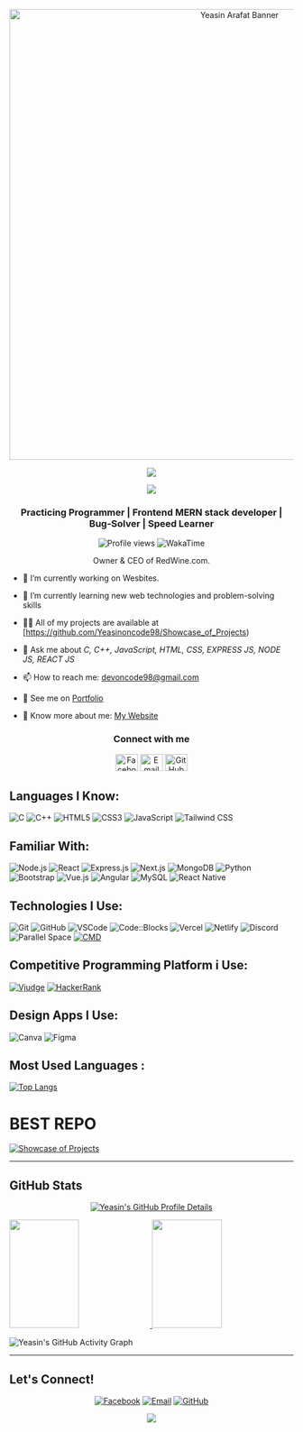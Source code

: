 <p align="center">
  <img src="https://i.ibb.co/rfM8knqP/Whats-App-Image-2025-06-10-at-03-42-24-c4b60197.jpg" alt="Yeasin Arafat Banner" width="800" />
</p>

<p align="center">
  <img src="https://readme-typing-svg.herokuapp.com/?lines=Assalamu+Alaikum+!!+It's+me+Yeasin+Arafat+✨.&center=true&width=500&height=50" />
</p>
<p align="center">
  <img src="https://readme-typing-svg.herokuapp.com/?lines=I%20hope%20your%20day%20is%20going%20well.;Have%20a%20coffee%20and%20enjoy%20my%20profile%20%E2%98%95%F0%9F%98%8A.&center=true&width=700&height=50&color=55efc4" />
</p>






<h3 align="center">Practicing Programmer | Frontend MERN stack developer | Bug-Solver | Speed Learner</h3>

<div align="center">

![Profile views](https://komarev.com/ghpvc/?username=Yeasinoncode98&color=brightgreen)
![WakaTime](https://wakatime-readme.vercel.app/api/badge/uuid/waka_60ed44e3-473b-43b2-b584-9698efde8fdd)



Owner & CEO of RedWine.com.

</div>

- 🔭 I’m currently working on Wesbites.

- 🌱 I’m currently learning new web technologies and problem-solving skills

- 👨‍💻 All of my projects are available at [https://github.com/Yeasinoncode98/Showcase_of_Projects)

- 💬 Ask me about *C, C++, JavaScript, HTML, CSS, EXPRESS JS, NODE JS, REACT JS*

- 📫 How to reach me: devoncode98@gmail.com

- 💼 See me on [Portfolio](https://mohonsharif.com/yeasinarafat-portfolio)

- 📄 Know more about me: [My Website](https://redwine1207.my.canva.site/)


<h3 align="center">Connect with me</h3>
<p align="center">
  <a href="https://www.facebook.com/share/1EKw8yU3LC/?mibextid=wwXIfr" target="_blank"><img src="https://raw.githubusercontent.com/rahuldkjain/github-profile-readme-generator/master/src/images/icons/Social/facebook.svg" alt="Facebook" height="30" width="40" /></a>
  <a href="mailto:devoncode98@gmail.com" target="_blank"><img src="https://raw.githubusercontent.com/rahuldkjain/github-profile-readme-generator/master/src/images/icons/Social/google.svg" alt="Email" height="30" width="40" /></a>
  <a href="https://github.com/Yeasinoncode98" target="_blank"><img src="https://raw.githubusercontent.com/rahuldkjain/github-profile-readme-generator/master/src/images/icons/Social/github.svg" alt="GitHub" height="30" width="40" /></a>
</p>

## Languages I Know:

![C](https://img.shields.io/badge/C-00599C?style=for-the-badge&logo=c&logoColor=white)
![C++](https://img.shields.io/badge/C++-00599C?style=for-the-badge&logo=c%2B%2B&logoColor=white)
![HTML5](https://img.shields.io/badge/HTML5-E34F26?style=for-the-badge&logo=html5&logoColor=white)
![CSS3](https://img.shields.io/badge/CSS3-1572B6?style=for-the-badge&logo=css3&logoColor=white)
![JavaScript](https://img.shields.io/badge/JavaScript-F7DF1E?style=for-the-badge&logo=javascript&logoColor=black)
![Tailwind CSS](https://img.shields.io/badge/Tailwind_CSS-38B2AC?style=for-the-badge&logo=tailwind-css&logoColor=white)




## Familiar With:

![Node.js](https://img.shields.io/badge/Node.js-339933?style=for-the-badge&logo=nodedotjs&logoColor=white)
![React](https://img.shields.io/badge/React-20232A?style=for-the-badge&logo=react&logoColor=61DAFB)
![Express.js](https://img.shields.io/badge/Express.js-000000?style=for-the-badge&logo=express&logoColor=white)
![Next.js](https://img.shields.io/badge/Next.js-000000?style=for-the-badge&logo=nextdotjs&logoColor=white)
![MongoDB](https://img.shields.io/badge/MongoDB-000000?style=for-the-badge&logo=mongodb&logoColor=white)
![Python](https://img.shields.io/badge/Python-3776AB?style=for-the-badge&logo=python&logoColor=white)
![Bootstrap](https://img.shields.io/badge/Bootstrap-7952B3?style=for-the-badge&logo=bootstrap&logoColor=white)
![Vue.js](https://img.shields.io/badge/Vue.js-35495E?style=for-the-badge&logo=vue.js&logoColor=4FC08D)
![Angular](https://img.shields.io/badge/Angular-DD0031?style=for-the-badge&logo=angular&logoColor=white)
![MySQL](https://img.shields.io/badge/MySQL-4479A1?style=for-the-badge&logo=mysql&logoColor=white)
![React Native](https://img.shields.io/badge/React_Native-20232A?style=for-the-badge&logo=react&logoColor=61DAFB)







## Technologies I Use:

![Git](https://img.shields.io/badge/Git-F05032?style=for-the-badge&logo=git&logoColor=white)
![GitHub](https://img.shields.io/badge/GitHub-181717?style=for-the-badge&logo=github&logoColor=white)
![VSCode](https://img.shields.io/badge/VSCode-0078d7?style=for-the-badge&logo=visual-studio-code&logoColor=white)
![Code::Blocks](https://img.shields.io/badge/Code::Blocks-000000?style=for-the-badge&logo=codeblocks&logoColor=white)
![Vercel](https://img.shields.io/badge/Vercel-000000?style=for-the-badge&logo=vercel&logoColor=white)
![Netlify](https://img.shields.io/badge/Netlify-000000?style=for-the-badge&logo=netlify&logoColor=white)
![Discord](https://img.shields.io/badge/Discord-000000?style=for-the-badge&logo=discord&logoColor=white)
![Parallel Space](https://img.shields.io/badge/Parallel-000000?style=for-the-badge&logoColor=white)
[![CMD](https://img.shields.io/badge/CMD-000000?style=for-the-badge&logo=windows-terminal&logoColor=white)](https://learn.microsoft.com/en-us/windows-server/administration/windows-commands/cmd)

## Competitive Programming Platform i Use:
[![Vjudge](https://img.shields.io/badge/Vjudge-Yeasin487-blue?style=for-the-badge)](https://vjudge.net/user/Yeasin487)
[![HackerRank](https://img.shields.io/badge/HackerRank-251_15_487-blue?style=for-the-badge)](https://www.hackerrank.com/profile/251_15_487)



## Design Apps I Use:

![Canva](https://img.shields.io/badge/Canva-000000?style=for-the-badge&logo=canva&logoColor=white)
![Figma](https://img.shields.io/badge/Figma-000000?style=for-the-badge&logo=figma&logoColor=white)

## Most Used Languages :

[![Top Langs](https://github-readme-stats.vercel.app/api/top-langs/?username=Yeasinoncode98)](https://github.com/anuraghazra/github-readme-stats)




# BEST REPO

[![Showcase of Projects](https://github-readme-stats.vercel.app/api/pin/?username=Yeasinoncode98&repo=Showcase_of_Projects&border_color=7F3FBF&bg_color=0D1117&title_color=C9D1D9&text_color=8B949E&icon_color=7F3FBF)](https://github.com/Yeasinoncode98/Showcase_of_Projects)





---

## GitHub Stats

<p align="center">
  <a href="https://github.com/Yeasinoncode98">
    <img src="https://github-profile-summary-cards.vercel.app/api/cards/profile-details?username=Yeasinoncode98&theme=radical" alt="Yeasin's GitHub Profile Details"/>
  </a>
</p>

<a href="https://github.com/Yeasinoncode98">
  <img src="https://denvercoder1-github-readme-stats.vercel.app/api?username=Yeasinoncode98&show_icons=true&count_private=true&theme=react&border_color=7F3FBF&bg_color=0D1117&title_color=F85D7F&icon_color=F8D866" height="192px" width="49.5%"/>
</a>
<a href="https://github.com/Yeasinoncode98">
  <img src="https://denvercoder1-github-readme-stats.vercel.app/api/top-langs/?username=Yeasinoncode98&langs_count=8&layout=compact&theme=react&border_color=7F3FBF&bg_color=0D1117&title_color=F85D7F&icon_color=F8D866" height="192px" width="49.5%"/>
</a>

<!-- Add Activity Graph below these -->

![Yeasin's GitHub Activity Graph](https://github-readme-activity-graph.vercel.app/graph?username=Yeasinoncode98&custom_title=Yeasin's%20GitHub%20Activity%20Graph&bg_color=0D1117&color=7F3FBF&line=7F3FBF&point=7F3FBF&area_color=FFFFFF&title_color=FFFFFF&area=true)


---

## Let's Connect!

<p align="center">
  <a href="https://www.facebook.com/share/1EKw8yU3LC/?mibextid=wwXIfr" target="_blank"><img src="https://img.shields.io/badge/Facebook-1877F2?style=for-the-badge&logo=facebook&logoColor=white" alt="Facebook" /></a>
  <a href="mailto:devoncode98@gmail.com" target="_blank"><img src="https://img.shields.io/badge/Email-D14836?style=for-the-badge&logo=gmail&logoColor=white" alt="Email" /></a>
  <a href="https://github.com/Yeasinoncode98" target="_blank"><img src="https://img.shields.io/badge/GitHub-181717?style=for-the-badge&logo=github&logoColor=white" alt="GitHub" /></a>

<p align="center">
  <img src="https://readme-typing-svg.herokuapp.com/?lines=%C2%A9+2025+My+Profile+%7C+All+Rights+Reserved+%7C+Made+with+❤️+by+Yeasin+Arafat+🔱⚡;&center=true&width=1000&height=50&color=FF0000&vCenter=true" />
</p>


